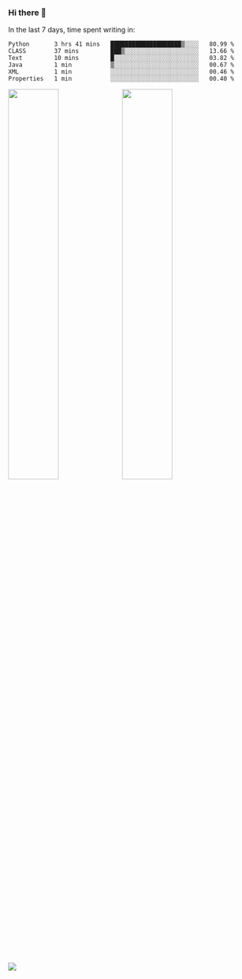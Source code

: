### Hi there 👋

In the last 7 days, time spent writing in:

<!--START_SECTION:waka-->

```text
Python       3 hrs 41 mins   ████████████████████▒░░░░   80.99 %
CLASS        37 mins         ███▒░░░░░░░░░░░░░░░░░░░░░   13.66 %
Text         10 mins         █░░░░░░░░░░░░░░░░░░░░░░░░   03.82 %
Java         1 min           ▒░░░░░░░░░░░░░░░░░░░░░░░░   00.67 %
XML          1 min           ░░░░░░░░░░░░░░░░░░░░░░░░░   00.46 %
Properties   1 min           ░░░░░░░░░░░░░░░░░░░░░░░░░   00.40 %
```

<!--END_SECTION:waka-->

<img src="https://wakatime.com/share/@jimtje/5d0c92de-08f8-4a72-8f2f-6a9693d1e318.svg" width=45% height=45%> <img src="https://wakatime.com/share/@jimtje/501498ae-bda5-4da7-a89d-b40bcdd5556d.svg" width=45% height=45%>

![](https://hit.yhype.me/github/profile?user_id=43537315)
